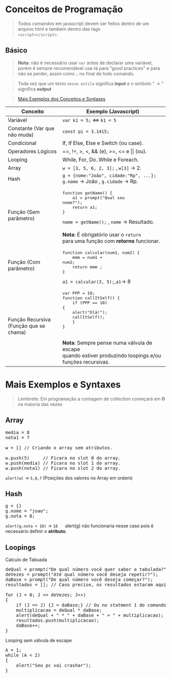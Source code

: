 # Conceitos de Programação

> Todos comandos em javascript devem ser feitos dentro de um arquivo html e também dentro das tags <br> `<script></script>`.

<!-- Add algoritmo dps -->

## Básico

> **Nota:** não é necessário usar `var` antes de declarar uma variável, porém é sempre recomendável usa-lá para "good practices" e para não se perder, assim como `;` no final de todo comando.

> Toda vez que um texto `nesse estilo` significa **input** e o simbolo " -> " significa **output**

> [Mais Exemplos dos Conceitos e Syntaxes](https://github.com/JoaoSodre/Programacao/blob/master/Logica%20de%20Programacao/Conceitos%20de%20Programa%C3%A7%C3%A3o.md#b%C3%A1sico)

Conceito | Exemplo (Javascript)
-------- | -----------
Variável | `var k1 = 5;` <=> `k1 = 5`
Constante (Var que <br>não muda) | `const pi = 3.1415;`
Condicional | If, If Else, Else e Switch (ou case).
Operadores Lógicos | ==, !=, >, <, && (e), >=, <= e &#124;&#124; (ou).
Looping | While, For, Do..While e Foreach.
Array | `w = [3, 5, 6, 2, 3];` , `w[3]` -> 2.
Hash | `g = {nome:"João", cidade:"Rp", ...};`<br>`g.nome` -> João  ,  `g.cidade` -> Rp.
Função (Sem <br>parâmetro) | <pre>function getName() {<br>&nbsp;&nbsp;&nbsp;&nbsp;a1 = prompt("Qual seu nome?");<br>&nbsp;&nbsp;&nbsp;&nbsp;return a1;<br>}</pre>`nome = getName();` , `nome` -> Resultado. <br><br> **Nota**: É obrigatório usar o `return` <br> para uma função com **retorno** funcionar.
Função (Com <br>parâmetro) | <pre>function calcular(num1, num2) {<br>&nbsp;&nbsp;&nbsp;&nbsp;mmm = num1 + num2;<br>&nbsp;&nbsp;&nbsp;&nbsp;return mmm ;<br>}</pre> `a1 = calcular(3, 5);`,`a1`-> 8 
Função Recursiva<br>(Função que se chama) | <pre>var PPP = 10;<br>function callItSelf() {<br>&nbsp;&nbsp;&nbsp;&nbsp;if (PPP == 10) {<br>&nbsp;&nbsp;&nbsp;&nbsp;alert("Olá!");<br>&nbsp;&nbsp;&nbsp;&nbsp;callItSelf();<br>&nbsp;&nbsp;&nbsp;&nbsp;}<br>}</pre><br> **Nota**: Sempre pense numa válvula de escape<br> quando estiver produzindo loopings e/ou <br>funções recursivas. 

# Mais Exemplos e Syntaxes

> Lembrete: Em programação a contagem de collection começará em **0** na maioria das vezes

## Array
<pre>
media = 8
nota1 = 7

w = [] // Criando o array sem atributos.

w.push(5)     // Ficara no slot 0 do array.
w.push(media) // Ficara no slot 1 do array.
w.push(nota1) // Ficara no slot 2 do array.
</pre>
`alert(w)` -> `5,8,7` (Posições dos valores no Array em ordem)

## Hash
<pre>
g = {}
g.nome = "joao";
g.nota = 8;
</pre>
`alert(g.nota + 10)` -> `18`   &nbsp;&nbsp;&nbsp;&nbsp;  alert(g) não funcionaria nesse caso pois é necessário definir o **atributo**.

## Loopings

Calculo de Tabuada
<pre>
deQual = prompt("De qual número você quer saber a tabulada?");
deVezes = prompt("Até qual número você deseja repetir?");
daBase = prompt("De qual número você deseja começar?");
resultados = []; // Caso precise, os resultados estaram aqui

for (J = 0; J <= deVezes; J++) 
{
    if (J == J) {J = daBase;} // Ou no statment 1 do comando for ->  J = daBase 
    multiplicacao = deQual * daBase;
    alert(deQual + " * " + daBase + " = " + multiplicacao);
    resultados.push(multiplicacao);
    daBase++;
}
</pre>

Looping sem válvula de escape
<pre>
A = 1;
while (A < 2)
{
    alert("Seu pc vai crashar");
}
</pre>
